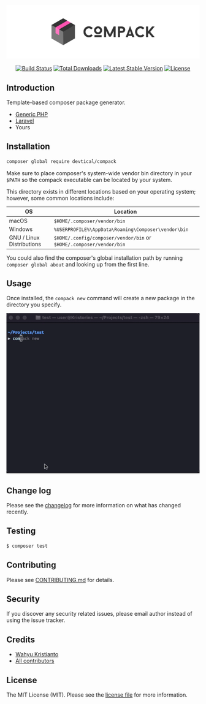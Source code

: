 <p align="center"><img src="./art/logo.svg" alt="Logo Laravel Dusk"></p>

<p align="center">
<a href="https://github.com/devtical/compack/actions"><img src="https://github.com/devtical/compack/actions/workflows/tests.yml/badge.svg" alt="Build Status"></a>
<a href="https://packagist.org/packages/devtical/compack"><img src="https://img.shields.io/packagist/dt/devtical/compack" alt="Total Downloads"></a>
<a href="https://packagist.org/packages/devtical/compack"><img src="https://img.shields.io/packagist/v/devtical/compack" alt="Latest Stable Version"></a>
<a href="https://packagist.org/packages/devtical/compack"><img src="https://img.shields.io/packagist/l/devtical/compack" alt="License"></a>
</p>

## Introduction

Template-based composer package generator.

- [Generic PHP](https://github.com/devtical/compack-template-generic)
- [Laravel](https://github.com/devtical/compack-template-laravel)
- Yours

## Installation

```bash
composer global require devtical/compack
```

Make sure to place composer's system-wide vendor bin directory in your `$PATH` so the compack executable can be located by your system. 

This directory exists in different locations based on your operating system; however, some common locations include:

| OS | Location |
|----|----------|
| macOS | `$HOME/.composer/vendor/bin` |
| Windows | `%USERPROFILE%\AppData\Roaming\Composer\vendor\bin` |
| GNU / Linux Distributions | `$HOME/.config/composer/vendor/bin` or `$HOME/.composer/vendor/bin` |

You could also find the composer's global installation path by running `composer global about` and looking up from the first line.

## Usage

Once installed, the `compack new` command will create a new package in the directory you specify.

![Usage](./art/cast.gif)

## Change log

Please see the [changelog](CHANGELOG.md) for more information on what has changed recently.

## Testing

``` bash
$ composer test
```

## Contributing

Please see [CONTRIBUTING.md](CONTRIBUTING.md) for details.

## Security

If you discover any security related issues, please email author instead of using the issue tracker.

## Credits

- [Wahyu Kristianto](https://github.com/devtical)
- [All contributors](https://github.com/devtical/compack/graphs/contributors)

## License

The MIT License (MIT). Please see the [license file](LICENSE.md) for more information.